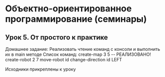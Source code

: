 # Объектно-ориентированное программирование (семинары)

## Урок 5. От простого к практике
Домашнее задание:
Реализовать чтение команд с консоли и выполнить их в main методе
Список команд:
create-map 3 5 -- РЕАЛИЗОВАНО!
create-robot 2 7
move-robot id
change-direction id LEFT

Исходники прикреплены к уроку